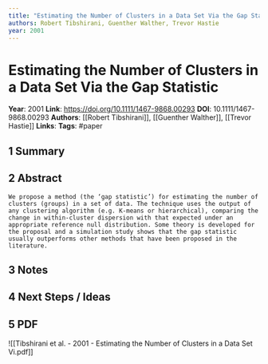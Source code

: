 ```yaml
---
title: "Estimating the Number of Clusters in a Data Set Via the Gap Statistic"
authors: Robert Tibshirani, Guenther Walther, Trevor Hastie
year: 2001
---
```

# Estimating the Number of Clusters in a Data Set Via the Gap Statistic
**Year**: 2001
**Link**: https://doi.org/10.1111/1467-9868.00293
**DOI**: 10.1111/1467-9868.00293
**Authors**: [[Robert Tibshirani]], [[Guenther Walther]], [[Trevor Hastie]]
**Links**:
**Tags**: #paper

## 1 Summary

## 2 Abstract
```
We propose a method (the ‘gap statistic’) for estimating the number of clusters (groups) in a set of data. The technique uses the output of any clustering algorithm (e.g. K-means or hierarchical), comparing the change in within-cluster dispersion with that expected under an appropriate reference null distribution. Some theory is developed for the proposal and a simulation study shows that the gap statistic usually outperforms other methods that have been proposed in the literature.
```

## 3 Notes

## 4 Next Steps / Ideas

## 5 PDF

![[Tibshirani et al. - 2001 - Estimating the Number of Clusters in a Data Set Vi.pdf]]